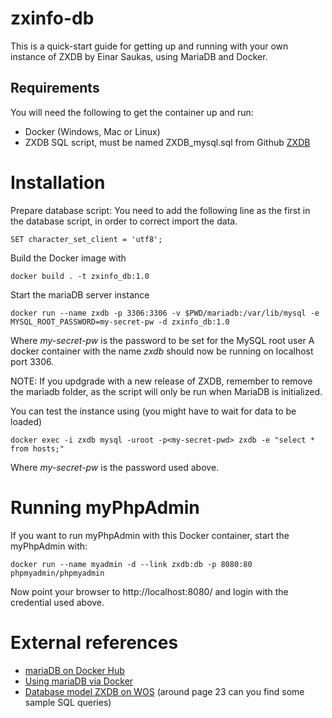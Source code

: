# zxinfo-db
This is a quick-start guide for getting up and running with your own instance of ZXDB by Einar Saukas, using MariaDB and Docker.

## Requirements
You will need the following to get the container up and run:
* Docker (Windows, Mac or Linux)
* ZXDB SQL script, must be named ZXDB_mysql.sql from Github [ZXDB](https://github.com/zxdb/ZXDB/archive/master.zip)

# Installation
Prepare database script: You need to add the following line as the first in the database script, in order to correct import the data.
````
SET character_set_client = 'utf8';
````

Build the Docker image with
````
docker build . -t zxinfo_db:1.0 
````

Start the mariaDB server instance
````
docker run --name zxdb -p 3306:3306 -v $PWD/mariadb:/var/lib/mysql -e MYSQL_ROOT_PASSWORD=my-secret-pw -d zxinfo_db:1.0
````
Where *my-secret-pw* is the password to be set for the MySQL root user
A docker container with the name *zxdb* should now be running on localhost port 3306.

NOTE: If you updgrade with a new release of ZXDB, remember to remove the mariadb folder, as the script will only be run when MariaDB is initialized.

You can test the instance using (you might have to wait for data to be loaded)
````
docker exec -i zxdb mysql -uroot -p<my-secret-pwd> zxdb -e "select * from hosts;"
````
Where *my-secret-pw* is the password used above.

# Running myPhpAdmin
If you want to run myPhpAdmin with this Docker container, start the myPhpAdmin with:
````
docker run --name myadmin -d --link zxdb:db -p 8080:80 phpmyadmin/phpmyadmin
````
Now point your browser to http://localhost:8080/ and login with the credential used above.

# External references
* [mariaDB on Docker Hub](https://hub.docker.com/_/mariadb/)
* [Using mariaDB via Docker](https://mariadb.com/kb/en/mariadb/installing-and-using-mariadb-via-docker/)
* [Database model ZXDB on WOS](https://www.worldofspectrum.org/forums/discussion/52951/database-model-zxdb/p1) (around page 23 can you find some sample SQL queries)